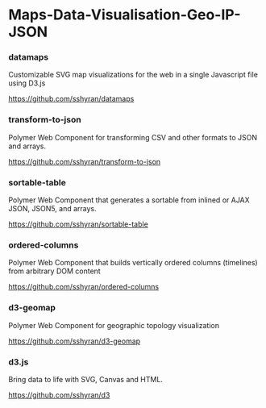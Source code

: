 # Maps-Data-Visualisation-Geo-IP-JSON


### datamaps
Customizable SVG map visualizations for the web in a single Javascript file using D3.js

https://github.com/sshyran/datamaps



### transform-to-json
Polymer Web Component for transforming CSV and other formats to JSON and arrays.

https://github.com/sshyran/transform-to-json



### sortable-table
Polymer Web Component that generates a sortable <table> from inlined or AJAX JSON, JSON5, and arrays.
  
https://github.com/sshyran/sortable-table




### ordered-columns
Polymer Web Component that builds vertically ordered columns (timelines) from arbitrary DOM content

https://github.com/sshyran/ordered-columns



### d3-geomap
Polymer Web Component for geographic topology visualization

https://github.com/sshyran/d3-geomap




### d3.js
Bring data to life with SVG, Canvas and HTML.

https://github.com/sshyran/d3












